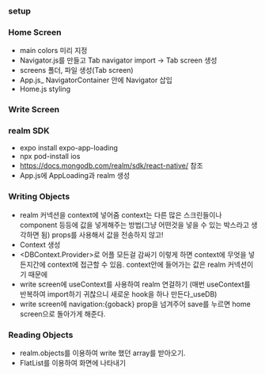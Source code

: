 ### setup

### Home Screen

- main colors 미리 지정
- Navigator.js를 만들고 Tab navigator import -> Tab screen 생성
- screens 폴더, 파일 생성(Tab screen)
- App.js\_ NavigatorContainer 안에 Navigator 삽입
- Home.js styling

### Write Screen

### realm SDK

- expo install expo-app-loading
- npx pod-install ios
- https://docs.mongodb.com/realm/sdk/react-native/ 참조
- App.js에 AppLoading과 realm 생성

### Writing Objects

- realm 커넥션을 context에 넣어줌
  context는 다른 많은 스크린들이나 component 등등에 값을 넣게해주는 방법(그냥 어떤것을 넣을 수 있는 박스라고 생각하면 됨)
  props를 사용해서 값을 전송하지 않고!
- Context 생성
- <DBContext.Provider>로 어플 모든걸 감싸기
  이렇게 하면 context에 무엇을 넣든지간에 context에 접근할 수 있음.
  context안에 들어가는 값은 realm 커넥션이기 때문에
- write screen에 useContext를 사용하여 realm 연걸하기 (매번 useContext를 반복하여 import하기 귀찮으니 새로운 hook을 하나 만든다\_useDB)
- write screen에 navigation:{goback} prop을 넘겨주어 save를 누르면 home screen으로 돌아가게 해준다.

### Reading Objects

- realm.objects를 이용하여 write 했던 array를 받아오기.
- FlatList를 이용하여 화면에 나타내기
